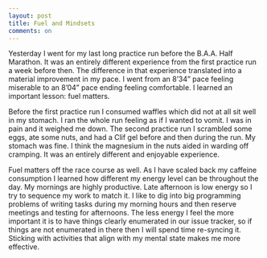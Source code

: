 ```yaml
---
layout: post
title: Fuel and Mindsets
comments: on
---
```

Yesterday I went for my last long practice run before the B.A.A. Half Marathon. It was an entirely different experience from the first practice run a week before then. The difference in that experience translated into a material improvement in my pace. I went from an 8’34” pace feeling miserable to an 8’04” pace ending feeling comfortable. I learned an important lesson: fuel matters.

Before the first practice run I consumed waffles which did not at all sit well in my stomach. I ran the whole run feeling as if I wanted to vomit. I was in pain and it weighed me down. The second practice run I scrambled some eggs, ate some nuts, and had a Clif gel before and then during the run. My stomach was fine. I think the magnesium in the nuts aided in warding off cramping. It was an entirely different and enjoyable experience.

Fuel matters off the race course as well. As I have scaled back  my caffeine consumption I learned how different my energy level can be throughout the day. My mornings are highly productive. Late afternoon is low energy so I try to sequence my work to match it. I like to dig into big programming problems of writing tasks during my morning hours and then reserve meetings and testing for afternoons. The less energy I feel the more important it is to have things clearly enumerated in our issue tracker, so if things are not enumerated in there then I will spend time re-syncing it. Sticking with activities that align with my mental state makes me more effective.